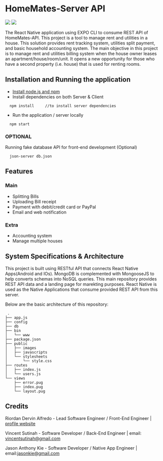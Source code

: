 # HomeMates-Server API
![](https://img.shields.io/badge/version-v.1.0.4-blue.svg)
![](https://img.shields.io/npm/v/npm.svg)

The React Native application using EXPO CLI to consume REST API of HomeMates-API. This project is a tool to manage rent and utilities in a house. This solution provides rent tracking system, utilities split payment, and basic household accounting system. The main objective in this project is to manage rent and utilities billing system when the house owner leases an apartment/house/room/unit. It opens a new opportunity for those who have a second property (i.e. house) that is used for renting rooms. 

## Installation and Running the application
* [Install node.js and npm](https://wsvincent.com/install-node-js-npm-windows/)
* Install dependencies on both Server & Client
```
  npm install     //to install server dependencies
```
* Run the application / server locally
```
  npm start
```
### OPTIONAL
Running fake database API for front-end development (Optional)
```
  json-server db.json
```

## Features
### Main
* Splitting Bills
* Uploading Bill receipt
* Payment with debit/credit card or PayPal
* Email and web notification

### Extra
* Accounting system
* Manage multiple houses

## System Specifications & Architecture
This project is built using RESTful API that connects React Native Apps(Android and IOs). MongoDB is complemented with MongooseJS to help converts schemas into NoSQL queries. This main repository provides REST API data and a landing page for marekting purposes. React Native is used as the Native Applications that consume provided REST API from this server.

Below are the basic architecture of this repository:
```
 .
├── app.js
├── config
├── db
├── bin
│   └── www
├── package.json
├── public
│   ├── images
│   ├── javascripts
│   └── stylesheets
│       └── style.css
├── routes
│   ├── index.js
│   └── users.js
└── views
    ├── error.pug
    ├── index.pug
    └── layout.pug
```    

## Credits
Riordan Dervin Alfredo - Lead Software Engineer / Front-End Engineer | [profile website](https://rioalfredo.com) 

Vincent Sutinah - Software Developer / Back-End Engineer | email: vincentsutinah@gmail.com

Jason Anthony Kie - Software Developer / Native App Engineer | email:jasonkie@gmail.com
